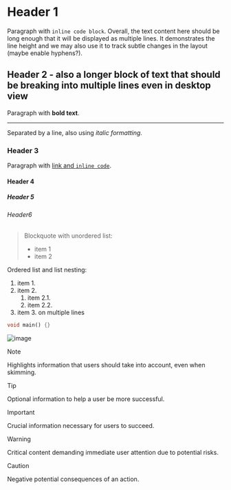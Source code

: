 # Header 1

Paragraph with `inline code block`. Overall, the text content here should be
long enough that it will be displayed as multiple lines. It demonstrates the
line height and we may also use it to track subtle changes in the layout
(maybe enable hyphens?).

## Header 2 - also a longer block of text that should be breaking into multiple lines even in desktop view

Paragraph with **bold text**.

***

Separated by a line, also using *italic formatting*.

### Header 3

Paragraph with [link and `inline code`](https://pub.dev/).

#### Header 4
##### Header 5
###### Header6

> Blockquote with unordered list:
> - item 1
> - item 2

Ordered list and list nesting:
1. item 1.
1. item 2.
    1. item 2.1.
    1. item 2.2.
1. item 3.
on multiple lines 

```dart
void main() {}
```

![image](https://pub.dev/static/img/pub-dev-logo.svg)

> [!NOTE]  
> Highlights information that users should take into account, even when skimming.

> [!TIP]
> Optional information to help a user be more successful.

> [!IMPORTANT]  
> Crucial information necessary for users to succeed.

> [!WARNING]  
> Critical content demanding immediate user attention due to potential risks.

> [!CAUTION]
> Negative potential consequences of an action.
